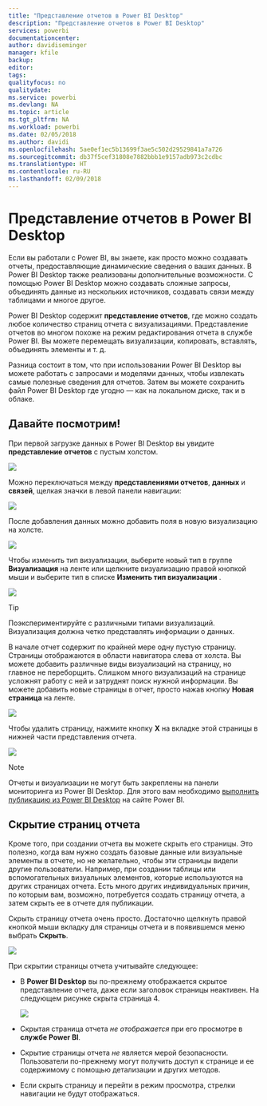 ```yaml
---
title: "Представление отчетов в Power BI Desktop"
description: "Представление отчетов в Power BI Desktop"
services: powerbi
documentationcenter: 
author: davidiseminger
manager: kfile
backup: 
editor: 
tags: 
qualityfocus: no
qualitydate: 
ms.service: powerbi
ms.devlang: NA
ms.topic: article
ms.tgt_pltfrm: NA
ms.workload: powerbi
ms.date: 02/05/2018
ms.author: davidi
ms.openlocfilehash: 5ae0ef1ec5b13699f3ae5c502d29529841a7a726
ms.sourcegitcommit: db37f5cef31808e7882bbb1e9157adb973c2cdbc
ms.translationtype: HT
ms.contentlocale: ru-RU
ms.lasthandoff: 02/09/2018
---
```

# <a name="report-view-in-power-bi-desktop"></a>Представление отчетов в Power BI Desktop
Если вы работали с Power BI, вы знаете, как просто можно создавать отчеты, предоставляющие динамические сведения о ваших данных. В Power BI Desktop также реализованы дополнительные возможности. С помощью Power BI Desktop можно создавать сложные запросы, объединять данные из нескольких источников, создавать связи между таблицами и многое другое.

Power BI Desktop содержит **представление отчетов**, где можно создать любое количество страниц отчета с визуализациями. Представление отчетов во многом похоже на режим редактирования отчета в службе Power BI. Вы можете перемещать визуализации, копировать, вставлять, объединять элементы и т. д.

Разница состоит в том, что при использовании Power BI Desktop вы можете работать с запросами и моделями данных, чтобы извлекать самые полезные сведения для отчетов. Затем вы можете сохранить файл Power BI Desktop где угодно — как на локальном диске, так и в облаке.

## <a name="lets-take-a-look"></a>Давайте посмотрим!
При первой загрузке данных в Power BI Desktop вы увидите **представление отчетов** с пустым холстом.

![](media/desktop-report-view/pbi_reportviewinpbidesigner_reportview.png)

Можно переключаться между **представлениями отчетов**, **данных** и **связей**, щелкая значки в левой панели навигации:

![](media/desktop-report-view/pbi_reportviewinpbidesigner_changeview.png)

После добавления данных можно добавить поля в новую визуализацию на холсте.

![](media/desktop-report-view/pbid_reportview_addvis.gif)

Чтобы изменить тип визуализации, выберите новый тип в группе **Визуализация** на ленте или щелкните визуализацию правой кнопкой мыши и выберите тип в списке **Изменить тип визуализации** .

![](media/desktop-report-view/pbid_reportview_changevis.gif)

> [!TIP]
> Поэкспериментируйте с различными типами визуализаций. Визуализация должна четко представлять информации о данных.
> 
> 

В начале отчет содержит по крайней мере одну пустую страницу. Страницы отображаются в области навигатора слева от холста. Вы можете добавить различные виды визуализаций на страницу, но главное не переборщить. Слишком много визуализаций на странице усложнят работу с ней и затруднят поиск нужной информации. Вы можете добавить новые страницы в отчет, просто нажав кнопку **Новая страница** на ленте.

![](media/desktop-report-view/pbidesignerreportviewnewpage.png)

Чтобы удалить страницу, нажмите кнопку **X** на вкладке этой страницы в нижней части представления отчета.

![](media/desktop-report-view/pbi_reportviewinpbidesigner_deletepage.png)

> [!NOTE]
> Отчеты и визуализации не могут быть закреплены на панели мониторинга из Power BI Desktop. Для этого вам необходимо [выполнить публикацию из Power BI Desktop](desktop-upload-desktop-files.md) на сайте Power BI.

## <a name="hide-report-pages"></a>Скрытие страниц отчета

Кроме того, при создании отчета вы можете скрыть его страницы. Это полезно, когда вам нужно создать базовые данные или визуальные элементы в отчете, но не желательно, чтобы эти страницы видели другие пользователи. Например, при создании таблицы или вспомогательных визуальных элементов, которые используются на других страницах отчета. Есть много других индивидуальных причин, по которым вам, возможно, потребуется создать страницу отчета, а затем скрыть ее в отчете для публикации. 

Скрыть страницу отчета очень просто. Достаточно щелкнуть правой кнопкой мыши вкладку для страницы отчета и в появившемся меню выбрать **Скрыть**.

![](media/desktop-report-view/report-view_05.png)

При скрытии страницы отчета учитывайте следующее:

* В **Power BI Desktop** вы по-прежнему отображается скрытое представление отчета, даже если заголовок страницы неактивен. На следующем рисунке скрыта страница 4.

    ![](media/desktop-report-view/report-view_06.png)

* Скрытая страница отчета *не отображается* при его просмотре в **службе Power BI**.

* Скрытие страницы отчета *не* является мерой безопасности. Пользователи по-прежнему могут получить доступ к странице и ее содержимому с помощью детализации и других методов.

* Если скрыть страницу и перейти в режим просмотра, стрелки навигации не будут отображаться.

